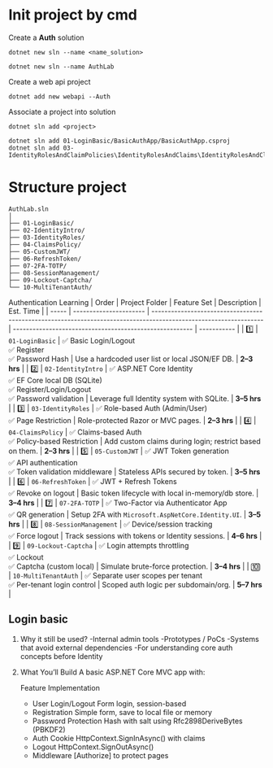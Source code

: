 # Init project by cmd

Create a **Auth** solution

```
dotnet new sln --name <name_solution>

dotnet new sln --name AuthLab
```

Create a web api project

```
dotnet add new webapi --Auth
```

Associate a project into solution

```
dotnet sln add <project>

dotnet sln add 01-LoginBasic/BasicAuthApp/BasicAuthApp.csproj
dotnet sln add 03-IdentityRolesAndClaimPolicies\IdentityRolesAndClaims\IdentityRolesAndClaims.csproj
```

# Structure project

```
AuthLab.sln
│
├── 01-LoginBasic/
├── 02-IdentityIntro/
├── 03-IdentityRoles/
├── 04-ClaimsPolicy/
├── 05-CustomJWT/
├── 06-RefreshToken/
├── 07-2FA-TOTP/
├── 08-SessionManagement/
├── 09-Lockout-Captcha/
└── 10-MultiTenantAuth/

```

Authentication Learning
| Order | Project Folder | Feature Set | Description | Est. Time |
| ----- | ---------------------- | ---------------------------------------------------------------------------------------------------------------- | ------------------------------------------------------- | ----------- |
| 1️⃣ | `01-LoginBasic` | ✅ Basic Login/Logout <br> ✅ Register <br> ✅ Password Hash | Use a hardcoded user list or local JSON/EF DB. | **2–3 hrs** |
| 2️⃣ | `02-IdentityIntro` | ✅ ASP.NET Core Identity <br> ✅ EF Core local DB (SQLite) <br> ✅ Register/Login/Logout <br> ✅ Password validation | Leverage full Identity system with SQLite. | **3–5 hrs** |
| 3️⃣ | `03-IdentityRoles` | ✅ Role-based Auth (Admin/User) <br> ✅ Page Restriction | Role-protected Razor or MVC pages. | **2–3 hrs** |
| 4️⃣ | `04-ClaimsPolicy` | ✅ Claims-based Auth <br> ✅ Policy-based Restriction | Add custom claims during login; restrict based on them. | **2–3 hrs** |
| 5️⃣ | `05-CustomJWT` | ✅ JWT Token generation <br> ✅ API authentication <br> ✅ Token validation middleware | Stateless APIs secured by token. | **3–5 hrs** |
| 6️⃣ | `06-RefreshToken` | ✅ JWT + Refresh Tokens <br> ✅ Revoke on logout | Basic token lifecycle with local in-memory/db store. | **3–4 hrs** |
| 7️⃣ | `07-2FA-TOTP` | ✅ Two-Factor via Authenticator App <br> ✅ QR generation | Setup 2FA with `Microsoft.AspNetCore.Identity.UI`. | **3–5 hrs** |
| 8️⃣ | `08-SessionManagement` | ✅ Device/session tracking <br> ✅ Force logout | Track sessions with tokens or Identity sessions. | **4–6 hrs** |
| 9️⃣ | `09-Lockout-Captcha` | ✅ Login attempts throttling <br> ✅ Lockout <br> ✅ Captcha (custom local) | Simulate brute-force protection. | **3–4 hrs** |
| 🔟 | `10-MultiTenantAuth` | ✅ Separate user scopes per tenant <br> ✅ Per-tenant login control | Scoped auth logic per subdomain/org. | **5–7 hrs** |

## Login basic

1. Why it still be used?
   -Internal admin tools
   -Prototypes / PoCs
   -Systems that avoid external dependencies
   -For understanding core auth concepts before Identity

2. What You’ll Build
   A basic ASP.NET Core MVC app with:

   Feature Implementation

   - User Login/Logout Form login, session-based
   - Registration Simple form, save to local file or memory
   - Password Protection Hash with salt using Rfc2898DeriveBytes (PBKDF2)
   - Auth Cookie HttpContext.SignInAsync() with claims
   - Logout HttpContext.SignOutAsync()
   - Middleware [Authorize] to protect pages
